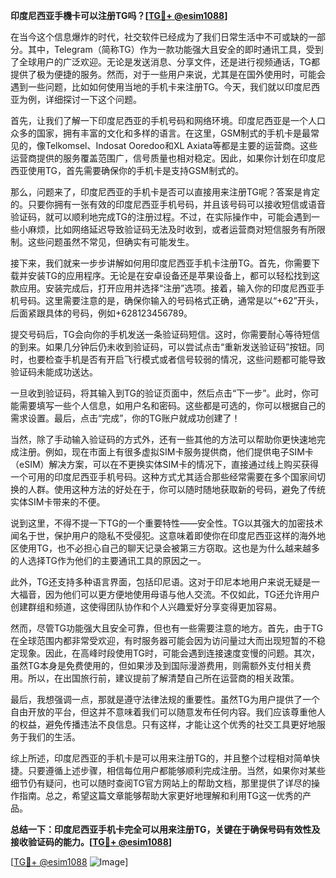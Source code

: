 **印度尼西亚手機卡可以注册TG吗？[[TG💪+ @esim1088](https://t.me/s/esim1088)]**

在当今这个信息爆炸的时代，社交软件已经成为了我们日常生活中不可或缺的一部分。其中，Telegram（简称TG）作为一款功能强大且安全的即时通讯工具，受到了全球用户的广泛欢迎。无论是发送消息、分享文件，还是进行视频通话，TG都提供了极为便捷的服务。然而，对于一些用户来说，尤其是在国外使用时，可能会遇到一些问题，比如如何使用当地的手机卡来注册TG。今天，我们就以印度尼西亚为例，详细探讨一下这个问题。

首先，让我们了解一下印度尼西亚的手机号码和网络环境。印度尼西亚是一个人口众多的国家，拥有丰富的文化和多样的语言。在这里，GSM制式的手机卡是最常见的，像Telkomsel、Indosat Ooredoo和XL Axiata等都是主要的运营商。这些运营商提供的服务覆盖范围广，信号质量也相对稳定。因此，如果你计划在印度尼西亚使用TG，首先需要确保你的手机卡是支持GSM制式的。

那么，问题来了，印度尼西亚的手机卡是否可以直接用来注册TG呢？答案是肯定的。只要你拥有一张有效的印度尼西亚手机号码，并且该号码可以接收短信或语音验证码，就可以顺利地完成TG的注册过程。不过，在实际操作中，可能会遇到一些小麻烦，比如网络延迟导致验证码无法及时收到，或者运营商对短信服务有所限制。这些问题虽然不常见，但确实有可能发生。

接下来，我们就来一步步讲解如何用印度尼西亚手机卡注册TG。首先，你需要下载并安装TG的应用程序。无论是在安卓设备还是苹果设备上，都可以轻松找到这款应用。安装完成后，打开应用并选择“注册”选项。接着，输入你的印度尼西亚手机号码。这里需要注意的是，确保你输入的号码格式正确，通常是以“+62”开头，后面紧跟具体的号码，例如+628123456789。

提交号码后，TG会向你的手机发送一条验证码短信。这时，你需要耐心等待短信的到来。如果几分钟后仍未收到验证码，可以尝试点击“重新发送验证码”按钮。同时，也要检查手机是否有开启飞行模式或者信号较弱的情况，这些问题都可能导致验证码未能成功送达。

一旦收到验证码，将其输入到TG的验证页面中，然后点击“下一步”。此时，你可能需要填写一些个人信息，如用户名和密码。这些都是可选的，你可以根据自己的需求设置。最后，点击“完成”，你的TG账户就成功创建了！

当然，除了手动输入验证码的方式外，还有一些其他的方法可以帮助你更快速地完成注册。例如，现在市面上有很多虚拟SIM卡服务提供商，他们提供电子SIM卡（eSIM）解决方案，可以在不更换实体SIM卡的情况下，直接通过线上购买获得一个可用的印度尼西亚手机号码。这种方式尤其适合那些经常需要在多个国家间切换的人群。使用这种方法的好处在于，你可以随时随地获取新的号码，避免了传统实体SIM卡带来的不便。

说到这里，不得不提一下TG的一个重要特性——安全性。TG以其强大的加密技术闻名于世，保护用户的隐私不受侵犯。这意味着即使你在印度尼西亚这样的海外地区使用TG，也不必担心自己的聊天记录会被第三方窃取。这也是为什么越来越多的人选择TG作为他们的主要通讯工具的原因之一。

此外，TG还支持多种语言界面，包括印尼语。这对于印尼本地用户来说无疑是一大福音，因为他们可以更方便地使用母语与他人交流。不仅如此，TG还允许用户创建群组和频道，这使得团队协作和个人兴趣爱好分享变得更加容易。

然而，尽管TG功能强大且安全可靠，但也有一些需要注意的地方。首先，由于TG在全球范围内都非常受欢迎，有时服务器可能会因为访问量过大而出现短暂的不稳定现象。因此，在高峰时段使用TG时，可能会遇到连接速度变慢的问题。其次，虽然TG本身是免费使用的，但如果涉及到国际漫游费用，则需额外支付相关费用。所以，在出国旅行前，建议提前了解清楚自己所在运营商的相关政策。

最后，我想强调一点，那就是遵守法律法规的重要性。虽然TG为用户提供了一个自由开放的平台，但这并不意味着我们可以随意发布任何内容。我们应该尊重他人的权益，避免传播违法不良信息。只有这样，才能让这个优秀的社交工具更好地服务于我们的生活。

综上所述，印度尼西亚的手机卡是可以用来注册TG的，并且整个过程相对简单快捷。只要遵循上述步骤，相信每位用户都能够顺利完成注册。当然，如果你对某些细节仍有疑问，也可以随时查阅TG官方网站上的帮助文档，那里提供了详尽的操作指南。总之，希望这篇文章能够帮助大家更好地理解和利用TG这一优秀的产品。

**总结一下：印度尼西亚手机卡完全可以用来注册TG，关键在于确保号码有效性及接收验证码的能力。[[TG💪+ @esim1088](https://t.me/s/esim1088)]**

[[TG💪+ @esim1088](https://t.me/s/esim1088) ![Image](https://i.postimg.cc/4NQfJmqS/Snipaste-2025-05-13-00-14-12.png)]